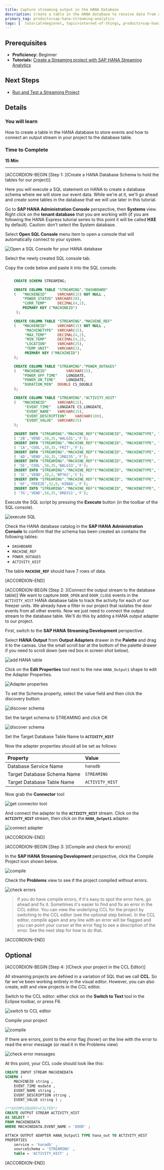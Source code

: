 ```yaml
---
title: Capture streaming output in the HANA Database
description: Create a table in the HANA database to receive data from a streaming project.  Then connect an output stream to the HANA table.
primary_tag: products>sap-hana-streaming-analytics
tags: [  tutorial>beginner, topic>internet-of-things, products>sap-hana-streaming-analytics, products>sap-hana\,-express-edition   ]
---
```


## Prerequisites  
 - **Proficiency:** Beginner
 - **Tutorials:** [Create a Streaming project with SAP HANA Streaming Analytics](https://developers.sap.com/tutorials/sds-create-streaming-project.html)


## Next Steps
 - [Run and Test a Streaming Project](https://developers.sap.com/tutorials/sds-run-test.html)

## Details
### You will learn  
How to create a table in the HANA database to store events and how to connect an output stream in your project to the database table.

### Time to Complete
**15 Min**

---

[ACCORDION-BEGIN [Step 1: ](Create a HANA Database Schema to hold the tables for our project)]

Here you will execute a SQL statement on HANA to create a database schema where we will store our event data.  While we're at it, we'll go ahead and create some tables in the database that we will use later in this tutorial.

Go to **SAP HANA Administration Console** perspective, then **Systems** view. Right click on the **tenant database** that you are working with (if you are following the HANA Express tutorial series to this point it will be called **HXE** by default). Caution: don't select the System database.

Select **Open SQL Console** menu item to open a console that will automatically connect to your system.

![Open a SQL Console for your HANA database](2-open-sql-console.png)

Select the newly created SQL console tab.

Copy the code below and paste it into the SQL console.

```SQL

    CREATE SCHEMA STREAMING;

    CREATE COLUMN TABLE "STREAMING"."DASHBOARD"
    (	"MACHINEID" 	VARCHAR(15) NOT NULL ,
    	"POWER_STATUS" VARCHAR(30),
    	"CURR_TEMP" 	DECIMAL(4,2),
    	PRIMARY KEY ("MACHINEID")
     );

    CREATE COLUMN TABLE "STREAMING"."MACHINE_REF"
    (	"MACHINEID" 	VARCHAR(15) NOT NULL ,
    	 "MACHINETYPE" 	VARCHAR(15),
    	 "MAX_TEMP" 	DECIMAL(4,2),
    	 "MIN_TEMP" 	DECIMAL(4,2),
    	 "LOCATION" 	VARCHAR(25),
    	 "TEMP_UNIT" 	VARCHAR(2),
    	 PRIMARY KEY ("MACHINEID")
    );

    CREATE COLUMN TABLE "STREAMING"."POWER_OUTAGES"
    (	"MACHINEID" 		VARCHAR(15),
    	"POWER_OFF_TIME" 	LONGDATE,
    	"POWER_ON_TIME" 	LONGDATE,
    	"DURATION_MIN" 	DOUBLE CS_DOUBLE
    );

    CREATE COLUMN TABLE "STREAMING"."ACTIVITY_HIST"
    (	"MACHINEID" 	VARCHAR(15),
    	 "EVENT_TIME" 	LONGDATE CS_LONGDATE,
    	 "EVENT_NAME" 	VARCHAR(15),
    	 "EVENT_DESCRIPTION" 	VARCHAR(100),
    	 "EVENT_VALUE" 	VARCHAR(25)
    );

    INSERT INTO "STREAMING"."MACHINE_REF"("MACHINEID", "MACHINETYPE", "MAX_TEMP", "MIN_TEMP", "LOCATION", "TEMP_UNIT") VALUES
    ( '2B','VEND',50,35,'WALG31','F');
    INSERT INTO "STREAMING"."MACHINE_REF"("MACHINEID", "MACHINETYPE", "MAX_TEMP", "MIN_TEMP", "LOCATION", "TEMP_UNIT") VALUES
    ( '1A','COOL',50,35,'FRI7','F');
    INSERT INTO "STREAMING"."MACHINE_REF"("MACHINEID", "MACHINETYPE", "MAX_TEMP", "MIN_TEMP", "LOCATION", "TEMP_UNIT") VALUES
    ( '4D','VEND',50,35,'JRB235','F');
    INSERT INTO "STREAMING"."MACHINE_REF"("MACHINEID", "MACHINETYPE", "MAX_TEMP", "MIN_TEMP", "LOCATION", "TEMP_UNIT") VALUES
    ( '5E','COOL',50,35,'WALG33','F');
    INSERT INTO "STREAMING"."MACHINE_REF"("MACHINEID", "MACHINETYPE", "MAX_TEMP", "MIN_TEMP", "LOCATION", "TEMP_UNIT") VALUES
    ( '3C','VEND',10,2,'BP762','C');
    INSERT INTO "STREAMING"."MACHINE_REF"("MACHINEID", "MACHINETYPE", "MAX_TEMP", "MIN_TEMP", "LOCATION", "TEMP_UNIT") VALUES
    ( '6F','FREEZE',32,0,'HIN88','F');
    INSERT INTO "STREAMING"."MACHINE_REF"("MACHINEID", "MACHINETYPE", "MAX_TEMP", "MIN_TEMP", "LOCATION", "TEMP_UNIT") VALUES
    ( '7G','VEND',50,35,'ORD311','F');
```

Execute the SQL script by pressing the **Execute** button (in the toolbar of the SQL console).

![execute SQL](3a-execute-sql.png)

Check the HANA database catalog in the **SAP HANA Administration Console** to confirm that the schema has been created an contains the following tables:

- `DASHBOARD`
- `MACHINE_REF`
- `POWER_OUTAGES`
- `ACTIVITY_HIST`

The table **`MACHINE_REF`** should have 7 rows of data.


[ACCORDION-END]

[ACCORDION-BEGIN [Step 2: ](Connect the output stream to the database table)]
We want to capture `DOOR_OPEN` and `DOOR_CLOSE` events in the `ACTIVITY_HIST` HANA database table to track the activity for each of our freezer units.  We already have a filter in our project that isolates the door events from all other events.  Now we just need to connect the output stream to the database table.  We'll do this by adding a HANA output adapter to our project.

First, switch to the **SAP HANA Streaming Development** perspective.

Select **HANA Output** from **Output Adapters** drawer in the **Palette** and drag it to the canvas.  Use the small scroll bar at the bottom of the palette drawer if you need to scroll down (see red box in screen shot below).

![add HANA table](1-add-hana-table.png)

Click on the **Edit Properties** tool next to the new `HANA_Output1` shape to edit the Adapter Properties.

![Adapter properties](2-edit-properties.png)

To set the Schema property, select the value field and then click the discovery button:

![discover schema](choose-schema.png)

Set the target schema to STREAMING and click OK

![discover schema](4a-set-schema.png)

Set the Target Database Table Name to **`ACTIVITY_HIST`**

Now the adapter properties should all be set as follows:

Property                    | Value
:------------------------ | :----------------
Database Service Name       | `hanadb`
Target Database Schema Name | `STREAMING`
Target Database Table Name  | `ACTIVITY_HIST`


Now grab the **Connector** tool

![get connector tool](6-connector.png)

And connect the adapter to the **`ACTIVITY_HIST`** stream. Click on the **`ACTIIVTY_HIST`** stream, then click on the **`HANA_Output1`** adapter.

![connect adapter](connect-adapter.png)


[ACCORDION-END]

[ACCORDION-BEGIN [Step 3: ](Compile and check for errors)]

In the **SAP HANA Streaming Development** perspective, click the Compile Project icon shown below.

![compile](1-compile.png)

Check the **Problems** view to see if the project compiled without errors.

![check errors](2-check-errors.png)

> If you do have compile errors, if it's easy to spot the error here, go ahead and fix it.  Sometimes it's easier to find and fix an error in the CCL editor.  You can view the underlying CCL for the project by switching to the CCL editor (see the optional step below).  In the CCL editor, compile again and any line with an error will be flagged and you can point your cursor at the error flag to see a description of the error.  See the next step for how to do that.


[ACCORDION-END]

## Optional

[ACCORDION-BEGIN [Step 4: ](Check your project in the CCL Editor)]

All streaming projects are defined in a variation of SQL that we call **CCL**.  So far we've been working entirely in the visual editor.  However, you can also create, edit and view projects in the CCL editor.  

Switch to the CCL editor:  either click on the **Switch to Text** tool in the Eclipse toolbar, or press F6.

![switch to CCL editor](switch-to-text.png)

Compile your project

![compile](1-compile.png)

If there are errors, point to the error flag (hover) on the line with the error to read the error message (or read it in the Problems view)

![check error messages](ccl-view.png)

At this point, your CCL code should look like this:

```SQL
CREATE INPUT STREAM MACHINEDATA
SCHEMA (
	MACHINEID string ,
	EVENT_TIME msdate ,
	EVENT_NAME string ,
	EVENT_DESCRIPTION string ,
	EVENT_VALUE string ) ;

/**@SIMPLEQUERY=FILTER*/
CREATE OUTPUT STREAM ACTIVITY_HIST
AS SELECT *
FROM MACHINEDATA
WHERE MACHINEDATA.EVENT_NAME = 'DOOR' ;

ATTACH OUTPUT ADAPTER HANA_Output1 TYPE hana_out TO ACTIVITY_HIST
PROPERTIES
	service = 'hanadb' ,
	sourceSchema = 'STREAMING' ,
	table = 'ACTIVITY_HIST' ;
```


[ACCORDION-END]
